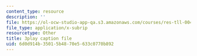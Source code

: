 ```yaml
---
content_type: resource
description: ''
file: https://ol-ocw-studio-app-qa.s3.amazonaws.com/courses/res-tll-004-stem-concept-videos-fall-2013/6d0d914b35015b4870e5633c0770b892_aT-gcunlFJg.srt
file_type: application/x-subrip
resourcetype: Other
title: 3play caption file
uid: 6d0d914b-3501-5b48-70e5-633c0770b892
---
```

